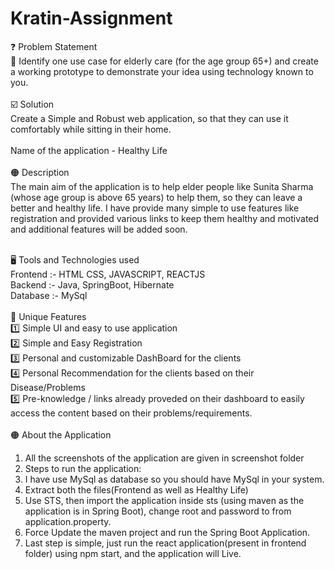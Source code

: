 # Kratin-Assignment
❓ Problem Statement<br/>
🔴 Identify one use case for elderly care (for the age group 65+) and create a working prototype to demonstrate your idea using technology known to you.<br/>
<br/>
☑️ Solution<br/>
Create a Simple and Robust web application, so that they can use it comfortably while sitting in their home.<br/><br/>
Name of the application - Healthy Life<br/><br/>
🟠 Description<br/>
The main aim of the application is to help elder people like Sunita Sharma (whose age group is above 65 years) to help them, so they can leave a better and healthy life. I have provide many simple to use features like registration and provided various links to keep them healthy and motivated and additional features will be added soon.<br/><br/>

🖥️ Tools and Technologies used<br/>
Frontend :- HTML CSS, JAVASCRIPT, REACTJS<br/>
Backend :- Java, SpringBoot, Hibernate<br/>
Database :- MySql<br/>
<br/>
🚀 Unique Features<br/>
1️⃣ Simple UI and easy to use application<br/>
2️⃣ Simple and Easy Registration<br/>
3️⃣ Personal and customizable DashBoard for the clients<br/>
4️⃣ Personal Recommendation for the clients based on their Disease/Problems<br/>
5️⃣ Pre-knowledge / links already proveded on their dashboard to easily access the content based on their problems/requirements.<br/>
<br/>
🟠 About the Application<br/>
1. All the screenshots of the application are given in screenshot folder
2. Steps to run the application:
3. I have use MySql as database so you should have MySql in your system.
4. Extract both the files(Frontend as well as Healthy Life)
5. Use STS, then import the application inside sts (using maven as the application is in Spring Boot), change root and password to from application.property.
6. Force Update the maven project and run the Spring Boot Application.
7. Last step is simple, just run the react application(present in frontend folder) using npm start, and the application will Live. 
